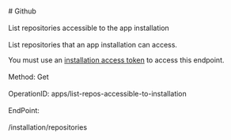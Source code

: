 <br>#     Github</br>
<br>List repositories accessible to the app installation</br>
<br>List repositories that an app installation can access.

You must use an [installation access token](https://developer.github.com/apps/building-github-apps/authenticating-with-github-apps/#authenticating-as-an-installation) to access this endpoint.</br>
<br>Method: Get</br>
<br>OperationID: apps/list-repos-accessible-to-installation</br>
<br>EndPoint:</br>
<br>/installation/repositories</br>

